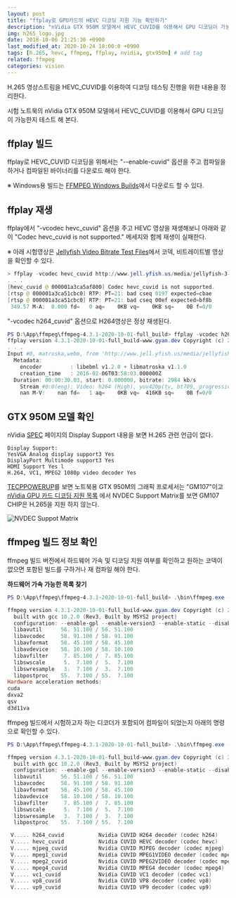 ```yaml
---
layout: post
title: "ffplay로 GPU카드의 HEVC 디코딩 지원 기능 확인하기"
description: "nVidia GTX 950M 모델에서 HEVC_CUVID를 이용해서 GPU 디코딩이 가능한지 확인"
img: h265_logo.jpg
date: 2018-10-06 21:25:30 +0900
last_modified_at: 2020-10-24 18:00:0 +0900
tags: [h.265, hevc, ffmpeg, ffplay, nvidia, gtx950m] # add tag
related: ffmpeg
categories: vision
---
```


H.265 영상스트림을 HEVC_CUVID를 이용하여 디코딩 테스팅 진행을 위한 내용을 정리한다. 

시험 노트북의 nVidia GTX 950M 모델에서 HEVC_CUVID를 이용해서 GPU 디코딩이 가능한지 테스트 해 본다. 

## ffplay 빌드 

ffplay로 HEVC_CUVID 디코딩을 위해서는 "--enable-cuvid" 옵션을 주고 컴파일을 하거나 컴파일된 바이너리를 다운로드 해야 한다. 

※ Windows용 빌드는 [FFMPEG Windows Builds](https://www.gyan.dev/ffmpeg/builds/)에서 다운로드 할 수 있다. 

## ffplay 재생 

ffplay에서 "-vcodec hevc_cuvid" 옵션을 주고 HEVC 영상을 재생해보니 아래와 같이 "Codec hevc_cuvid is not supported." 메세지와 함께 재생이 실패한다. 

※ 아래 시험영상은 [Jellyfish Video Bitrate Test Files](http://www.jell.yfish.us)에서 코덱, 비트레이트별 영상을 확인할 수 있다. 

```powershell
> ffplay -vcodec hevc_cuvid http://www.jell.yfish.us/media/jellyfish-3-mbps-hd-hevc.mkv
. . .
[hevc_cuvid @ 000001a3ca5af800] Codec hevc_cuvid is not supported.
[rtsp @ 000001a3ca51cbc0] RTP: PT=21: bad cseq 0197 expected=cbae
[rtsp @ 000001a3ca51cbc0] RTP: PT=21: bad cseq 00ef expected=bf8b
 349.57 M-A:  0.000 fd=   0 aq=    0KB vq=    0KB sq=    0B f=0/0
```

"-vcodec h264_cuvid" 옵션으로 H264영상은 정상 재생된다. 

```powershell
PS D:\App\ffmpeg\ffmpeg-4.3.1-2020-10-01-full_build> ffplay -vcodec h264_cuvid http://www.jell.yfish.us/media/jellyfish-3-mbps-hd-h264.mkv
ffplay version 4.3.1-2020-10-01-full_build-www.gyan.dev Copyright (c) 2003-2020 the FFmpeg developers
. . .
Input #0, matroska,webm, from 'http://www.jell.yfish.us/media/jellyfish-3-mbps-hd-h264.mkv':
  Metadata:
    encoder         : libebml v1.2.0 + libmatroska v1.1.0
    creation_time   : 2016-02-06T03:58:03.000000Z
  Duration: 00:00:30.03, start: 0.000000, bitrate: 2984 kb/s
    Stream #0:0(eng): Video: h264 (High), yuv420p(tv, bt709, progressive), 1920x1080 [SAR 1:1 DAR 16:9], 29.97 fps, 29.97 tbr, 1k tbn, 59.94 tbc (default)
    nan M-V:    nan fd=   1 aq=    0KB vq=  416KB sq=    0B f=0/0
 ``` 

## GTX 950M 모델 확인 

nVidia [SPEC](https://www.geforce.com/hardware/notebook-gpus/geforce-gtx-950m/specifications) 페이지의 Display Support 내용을 보면 H.265 관련 언급이 없다. 

```
Display Support:
YesVGA Analog display support3 Yes 
DisplayPort Multimode support3 Yes 
HDMI Support Yes l
H.264, VC1, MPEG2 1080p video decoder Yes 
```

[TECPPOWERUP](https://www.techpowerup.com/gpu-specs/geforce-gtx-950m.c2642)를 보면 노트북용 GTX 950M의 그래픽 프로세서는 "GM107"이고 [nVidia GPU 카드 디코딩 지원 목록](https://developer.nvidia.com/video-encode-decode-gpu-support-matrix) 에서 NVDEC Support Matrix를 보면 GM107 CHIP은 H.265을 지원 하지 않는다. 

![NVDEC Suppot Matrix]({{site.baseurl}}/assets/img/nVidia_GM107_matrix.png)


## ffmpeg 빌드 정보 확인 

ffmpeg 빌드 버전에서 하드웨어 가속 및 디코딩 지원 여부를 확인하고 원하는 코덱이 없으면 포함된 빌드를 구하거나 재 컴파일 해야 한다. 

**하드웨어 가속 가능한 목록 찾기**

```powershell
PS D:\App\ffmpeg\ffmpeg-4.3.1-2020-10-01-full_build> .\bin\ffmpeg.exe -hwaccels

ffmpeg version 4.3.1-2020-10-01-full_build-www.gyan.dev Copyright (c) 2000-2020 the FFmpeg developers
  built with gcc 10.2.0 (Rev3, Built by MSYS2 project)
  configuration: --enable-gpl --enable-version3 --enable-static --disable-w32threads --disable-autodetect --enable-fontconfig --enable-iconv --enable-gnutls --enable-libxml2 --enable-gmp --enable-lzma --enable-libsnappy --enable-zlib --enable-libsrt --enable-libssh --enable-libzmq --enable-avisynth --enable-libbluray --enable-libcaca --enable-sdl2 --enable-libdav1d --enable-libzvbi --enable-librav1e --enable-libwebp --enable-libx264 --enable-libx265 --enable-libxvid --enable-libaom --enable-libopenjpeg --enable-libvpx --enable-libass --enable-frei0r --enable-libfreetype --enable-libfribidi --enable-libvidstab --enable-libvmaf --enable-libzimg --enable-amf --enable-cuda-llvm --enable-cuvid --enable-ffnvcodec --enable-nvdec --enable-nvenc --enable-d3d11va --enable-dxva2 --enable-libmfx --enable-libcdio --enable-libgme --enable-libmodplug --enable-libopenmpt --enable-libopencore-amrwb --enable-libmp3lame --enable-libshine --enable-libtheora --enable-libtwolame --enable-libvo-amrwbenc --enable-libilbc --enable-libgsm --enable-libopencore-amrnb --enable-libopus --enable-libspeex --enable-libvorbis --enable-ladspa --enable-libbs2b --enable-libflite --enable-libmysofa --enable-librubberband --enable-libsoxr --enable-chromaprint
  libavutil      56. 51.100 / 56. 51.100
  libavcodec     58. 91.100 / 58. 91.100
  libavformat    58. 45.100 / 58. 45.100
  libavdevice    58. 10.100 / 58. 10.100
  libavfilter     7. 85.100 /  7. 85.100
  libswscale      5.  7.100 /  5.  7.100
  libswresample   3.  7.100 /  3.  7.100
  libpostproc    55.  7.100 / 55.  7.100
Hardware acceleration methods:
cuda
dxva2
qsv
d3d11va
```

ffmpeg 빌드에서 시험하고자 하는 디코더가 포함되어 컴파일이 되었는지 아래의 명령으로 확인할 수 있다. 

```powershell
PS D:\App\ffmpeg\ffmpeg-4.3.1-2020-10-01-full_build> .\bin\ffmpeg.exe -decoders | Select-String cuvid 

ffmpeg version 4.3.1-2020-10-01-full_build-www.gyan.dev Copyright (c) 2000-2020 the FFmpeg developers
  built with gcc 10.2.0 (Rev3, Built by MSYS2 project)
  configuration: --enable-gpl --enable-version3 --enable-static --disable-w32threads --disable-autodetect --enable-fontconfig --enable-iconv --enable-gnutls --enable-libxml2 --enable-gmp --enable-lzma --enable-libsnappy --enable-zlib --enable-libsrt --enable-libssh --enable-libzmq --enable-avisynth --enable-libbluray --enable-libcaca --enable-sdl2 --enable-libdav1d --enable-libzvbi --enable-librav1e --enable-libwebp --enable-libx264 --enable-libx265 --enable-libxvid --enable-libaom --enable-libopenjpeg --enable-libvpx --enable-libass --enable-frei0r --enable-libfreetype --enable-libfribidi --enable-libvidstab --enable-libvmaf --enable-libzimg --enable-amf --enable-cuda-llvm --enable-cuvid --enable-ffnvcodec --enable-nvdec --enable-nvenc --enable-d3d11va --enable-dxva2 --enable-libmfx --enable-libcdio --enable-libgme --enable-libmodplug --enable-libopenmpt --enable-libopencore-amrwb --enable-libmp3lame --enable-libshine --enable-libtheora --enable-libtwolame --enable-libvo-amrwbenc --enable-libilbc --enable-libgsm --enable-libopencore-amrnb --enable-libopus --enable-libspeex --enable-libvorbis --enable-ladspa --enable-libbs2b --enable-libflite --enable-libmysofa --enable-librubberband --enable-libsoxr --enable-chromaprint
  libavutil      56. 51.100 / 56. 51.100
  libavcodec     58. 91.100 / 58. 91.100
  libavformat    58. 45.100 / 58. 45.100
  libavdevice    58. 10.100 / 58. 10.100
  libavfilter     7. 85.100 /  7. 85.100
  libswscale      5.  7.100 /  5.  7.100
  libswresample   3.  7.100 /  3.  7.100
  libpostproc    55.  7.100 / 55.  7.100

 V..... h264_cuvid           Nvidia CUVID H264 decoder (codec h264)
 V..... hevc_cuvid           Nvidia CUVID HEVC decoder (codec hevc)
 V..... mjpeg_cuvid          Nvidia CUVID MJPEG decoder (codec mjpeg)
 V..... mpeg1_cuvid          Nvidia CUVID MPEG1VIDEO decoder (codec mpeg1video)
 V..... mpeg2_cuvid          Nvidia CUVID MPEG2VIDEO decoder (codec mpeg2video)
 V..... mpeg4_cuvid          Nvidia CUVID MPEG4 decoder (codec mpeg4)
 V..... vc1_cuvid            Nvidia CUVID VC1 decoder (codec vc1)
 V..... vp8_cuvid            Nvidia CUVID VP8 decoder (codec vp8)
 V..... vp9_cuvid            Nvidia CUVID VP9 decoder (codec vp9)
```


[jekyll]: https://jekyllrb-ko.github.io
[GitHubPages]: https://pages.github.com 

